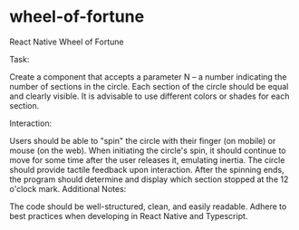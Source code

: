 # wheel-of-fortune
React Native Wheel of Fortune

Task: 

Create a component that accepts a parameter N – a number indicating the number of sections in the circle.
Each section of the circle should be equal and clearly visible. It is advisable to use different colors or shades for each section.

Interaction:

Users should be able to "spin" the circle with their finger (on mobile) or mouse (on the web).
When initiating the circle's spin, it should continue to move for some time after the user releases it, emulating inertia.
The circle should provide tactile feedback upon interaction.
After the spinning ends, the program should determine and display which section stopped at the 12 o'clock mark.
Additional Notes:

The code should be well-structured, clean, and easily readable.
Adhere to best practices when developing in React Native and Typescript.
